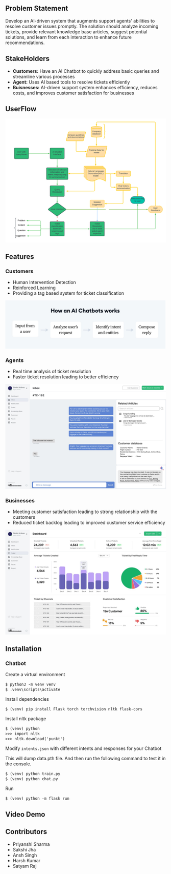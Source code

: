 ## Problem Statement
Develop an AI-driven system that augments support agents' abilities to resolve customer issues promptly. The solution should analyze incoming tickets, provide relevant knowledge base articles, suggest potential solutions, and learn from each interaction to enhance future recommendations.

## StakeHolders
- **Customers:** Have an AI Chatbot to quickly address basic queries and streamline various processes
- **Agent:** Uses AI based tools to resolve tickets efficiently
- **Buisnesses:** AI-driven support system enhances efficiency, reduces costs, and improves customer satisfaction for businesses

## UserFlow

![Flowchart](https://github.com/Edward4762/Teamname/blob/main/image/Flowchart.png)

## Features
### Customers 
- Human Intervention Detection
- Reinforced Learning
- Providing a tag based system for ticket classification

![Customers](https://github.com/Edward4762/Teamname/blob/main/image/Customer.jpg)

### Agents
- Real time analysis of ticket resolution
- Faster ticket resolution leading to better efficiency

![Agents](https://github.com/Edward4762/Teamname/blob/main/image/Agent.jpg)
### Businesses
- Meeting customer satisfaction leading to strong relationship with the customers
- Reduced ticket backlog leading to improved customer service efficiency

![Buisnesses](https://github.com/Edward4762/Teamname/blob/main/image/Buisnesses.jpg)

## Installation 

### Chatbot

Create a virtual environment
```
$ python3 -m venv venv
$ .venv\scripts\activate
```
Install dependencies
```
$ (venv) pip install Flask torch torchvision nltk flask-cors
```
Install nltk package
```
$ (venv) python
>>> import nltk
>>> nltk.download('punkt')
```
Modify `intents.json` with different intents and responses for your Chatbot

This will dump data.pth file. And then run
the following command to test it in the console.
```
$ (venv) python train.py
$ (venv) python chat.py
```
Run
```
$ (venv) python -m flask run
```

## Video Demo



## Contributors
- Priyanshi Sharma
- Sakshi Jha
- Ansh Singh
- Harsh Kumar
- Satyam Raj
